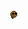 ![cool pic](https://github.com/pimfast/Super-Spent/blob/main/NoPoverty/sprites/spr_shroom_idle/layers/a30383d7-ad19-4f0c-8de9-035760b6bb06/b3886203-2936-4b6f-a8f2-a0b7cf92c4a5.png)
